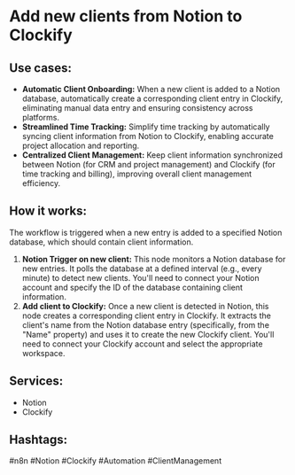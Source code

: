 # Add new clients from Notion to Clockify

## Use cases:

- **Automatic Client Onboarding:** When a new client is added to a Notion database, automatically create a corresponding client entry in Clockify, eliminating manual data entry and ensuring consistency across platforms.
- **Streamlined Time Tracking:** Simplify time tracking by automatically syncing client information from Notion to Clockify, enabling accurate project allocation and reporting.
- **Centralized Client Management:** Keep client information synchronized between Notion (for CRM and project management) and Clockify (for time tracking and billing), improving overall client management efficiency.

## How it works:

The workflow is triggered when a new entry is added to a specified Notion database, which should contain client information.

1.  **Notion Trigger on new client:** This node monitors a Notion database for new entries. It polls the database at a defined interval (e.g., every minute) to detect new clients. You'll need to connect your Notion account and specify the ID of the database containing client information.
2.  **Add client to Clockify:** Once a new client is detected in Notion, this node creates a corresponding client entry in Clockify.  It extracts the client's name from the Notion database entry (specifically, from the "Name" property) and uses it to create the new Clockify client. You'll need to connect your Clockify account and select the appropriate workspace.

## Services:

-   Notion
-   Clockify

## Hashtags:

#n8n #Notion #Clockify #Automation #ClientManagement
